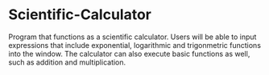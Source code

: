 # Scientific-Calculator
Program that functions as a scientific calculator. Users will be able to input expressions that include exponential, logarithmic and trigonmetric functions into the window. The calculator can also execute basic functions as well, such as addition and multiplication.
